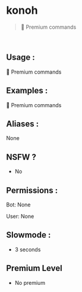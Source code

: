 # konoh

> 👑 Premium commands

<br>

## Usage :

👑 Premium commands

## Examples :

👑 Premium commands

## Aliases :

None

## NSFW ?

- No

## Permissions :

Bot: None
<br>

User: None

## Slowmode :

- 3 seconds

## Premium Level

- No premium